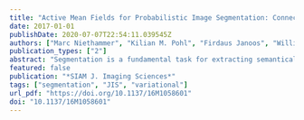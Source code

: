 ```yaml
---
title: "Active Mean Fields for Probabilistic Image Segmentation: Connections with Chan-Vese and Rudin-Osher-Fatemi Models"
date: 2017-01-01
publishDate: 2020-07-07T22:54:11.039545Z
authors: ["Marc Niethammer", "Kilian M. Pohl", "Firdaus Janoos", "William M. Wells III"]
publication_types: ["2"]
abstract: "Segmentation is a fundamental task for extracting semantically meaningful regions from an image. The goal of segmentation algorithms is to accurately assign object labels to each image location. However, image-noise, shortcomings of algorithms, and image ambiguities cause uncertainty in label assignment. Estimating the uncertainty in label assignment is important in multiple application domains, such as segmenting tumors from medical images for radiation treatment planning. One way to estimate these uncertainties is through the computation of posteriors of Bayesian models, which is computationally prohibitive for many practical applications. On the other hand, most computationally efficient methods fail to estimate label uncertainty. We therefore propose in this paper the Active Mean Fields (AMF) approach, a technique based on Bayesian modeling that uses a mean-field approximation to efficiently compute a segmentation and its corresponding uncertainty. Based on a variational formulation, the resulting convex model combines any label-likelihood measure with a prior on the length of the segmentation boundary. A specific implementation of that model is the Chan–Vese segmentation model (CV), in which the binary segmentation task is defined by a Gaussian likelihood and a prior regularizing the length of the segmentation boundary. Furthermore, the Euler–Lagrange equations derived from the AMF model are equivalent to those of the popular Rudin-Osher-Fatemi (ROF) model for image denoising. Solutions to the AMF model can thus be implemented by directly utilizing highlyefficient ROF solvers on log-likelihood ratio fields. We qualitatively assess the approach on synthetic data as well as on real natural and medical images. For a quantitative evaluation, we apply our approach to the icgbench dataset."
featured: false
publication: "*SIAM J. Imaging Sciences*"
tags: ["segmentation", "JIS", "variational"]
url_pdf: "https://doi.org/10.1137/16M1058601"
doi: "10.1137/16M1058601"
---
```


